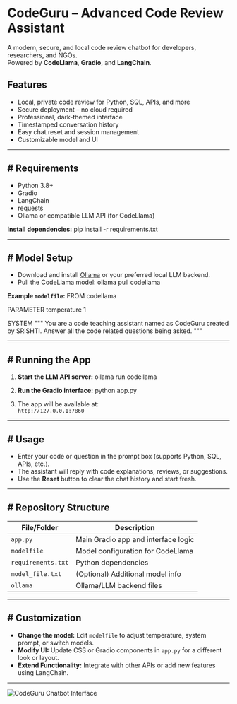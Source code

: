 # CodeGuru – Advanced Code Review Assistant

A modern, secure, and local code review chatbot for developers, researchers, and NGOs.  
Powered by **CodeLlama**, **Gradio**, and **LangChain**.

## Features

- Local, private code review for Python, SQL, APIs, and more
- Secure deployment – no cloud required
- Professional, dark-themed interface
- Timestamped conversation history
- Easy chat reset and session management
- Customizable model and UI

---

## # Requirements

- Python 3.8+
- Gradio
- LangChain
- requests
- Ollama or compatible LLM API (for CodeLlama)

**Install dependencies:**
  pip install -r requirements.txt

  
---

## # Model Setup

- Download and install [Ollama](https://ollama.com/) or your preferred local LLM backend.
- Pull the CodeLlama model:
  ollama pull codellama


**Example `modelfile`:**
FROM codellama

PARAMETER temperature 1

SYSTEM """
You are a code teaching assistant named as CodeGuru created by SRISHTI.
Answer all the code related questions being asked.
"""


---

## # Running the App

1. **Start the LLM API server:**
   ollama run codellama


2. **Run the Gradio interface:**
   python app.py


3. The app will be available at:  
`http://127.0.0.1:7860`

---

## # Usage

- Enter your code or question in the prompt box (supports Python, SQL, APIs, etc.).
- The assistant will reply with code explanations, reviews, or suggestions.
- Use the **Reset** button to clear the chat history and start fresh.

---

## # Repository Structure

| File/Folder        | Description                                  |
|--------------------|----------------------------------------------|
| `app.py`           | Main Gradio app and interface logic          |
| `modelfile`        | Model configuration for CodeLlama            |
| `requirements.txt` | Python dependencies                          |
| `model_file.txt`   | (Optional) Additional model info             |
| `ollama`           | Ollama/LLM backend files                     |

---

## # Customization

- **Change the model:** Edit `modelfile` to adjust temperature, system prompt, or switch models.
- **Modify UI:** Update CSS or Gradio components in `app.py` for a different look or layout.
- **Extend Functionality:** Integrate with other APIs or add new features using LangChain.

---

![CodeGuru Chatbot Interface](images/codeguru.png)


